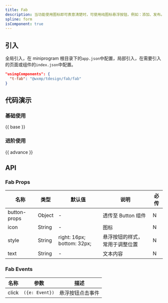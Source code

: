 ```yaml
---
title: Fab
description: 当功能使用图标即可表意清楚时，可使用纯图标悬浮按钮，例如：添加、发布。
spline: form
isComponent: true
---
```


## 引入

全局引入，在 miniprogram 根目录下的`app.json`中配置，局部引入，在需要引入的页面或组件的`index.json`中配置。


```json
"usingComponents": {
  "t-fab": "@wxmp/tdesign/fab/fab"
}
```

## 代码演示

### 基础使用

{{ base }}

### 进阶使用

{{ advance }}

## API
### Fab Props

名称 | 类型 | 默认值 | 说明 | 必传
-- | -- | -- | -- | --
button-props | Object | - | 透传至 Button 组件 | N
icon | String | - | 图标 | N
style | String | right: 16px; bottom: 32px; | 悬浮按钮的样式，常用于调整位置 | N
text | String | - | 文本内容 | N

### Fab Events

名称 | 参数 | 描述
-- | -- | --
click | `({e: Event})` | 悬浮按钮点击事件
